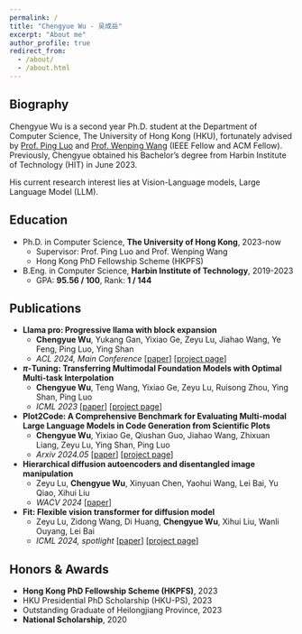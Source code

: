 ```yaml
---
permalink: /
title: "Chengyue Wu - 吴成岳"
excerpt: "About me"
author_profile: true
redirect_from: 
  - /about/
  - /about.html
---
```


## Biography
Chengyue Wu is a second year Ph.D. student at the Department of Computer Science, The University of Hong Kong (HKU), fortunately advised by [Prof. Ping Luo](http://luoping.me/) and [Prof. Wenping Wang](https://www.cs.hku.hk/people/academic-staff/wenping) (IEEE Fellow and ACM Fellow). Previously, Chengyue obtained his Bachelor’s degree from Harbin Institute of Technology (HIT) in June 2023.

His current research interest lies at Vision-Language models, Large Language Model (LLM).


## Education
- Ph.D. in Computer Science, **The University of Hong Kong**, 2023-now
	- Supervisor: Prof. Ping Luo and Prof. Wenping Wang
	- Hong Kong PhD Fellowship Scheme (HKPFS)
- B.Eng. in Computer Science, **Harbin Institute of Technology**, 2019-2023
	- GPA: **95.56 / 100**, Rank: **1 / 144**

## <span id="publication">Publications</span>

- **Llama pro: Progressive llama with block expansion**
  - **Chengyue Wu**, Yukang Gan, Yixiao Ge, Zeyu Lu, Jiahao Wang, Ye Feng, Ping Luo, Ying Shan
  - *ACL 2024, Main Conference* \[[paper](https://arxiv.org/abs/2401.02415)\] \[[project page](https://github.com/TencentARC/LLaMA-Pro)\]
- **$\pi$-Tuning: Transferring Multimodal Foundation Models with Optimal Multi-task Interpolation**
  - **Chengyue Wu**, Teng Wang, Yixiao Ge, Zeyu Lu, Ruisong Zhou, Ying Shan, Ping Luo
  - *ICML 2023*  \[[paper](https://arxiv.org/abs/2304.14381)\] \[[project page](https://github.com/TencentARC/pi-Tuning/)\]
- **Plot2Code: A Comprehensive Benchmark for Evaluating Multi-modal Large Language Models in Code Generation from Scientific Plots**
  - **Chengyue Wu**, Yixiao Ge, Qiushan Guo, Jiahao Wang, Zhixuan Liang, Zeyu Lu, Ying Shan, Ping Luo
  - *Arxiv 2024.05* \[[paper](https://arxiv.org/pdf/2405.07990)\] \[[project page](https://huggingface.co/datasets/TencentARC/Plot2Code)\]
- **Hierarchical diffusion autoencoders and disentangled image manipulation**
  - Zeyu Lu, **Chengyue Wu**, Xinyuan Chen, Yaohui Wang, Lei Bai, Yu Qiao, Xihui Liu
  - *WACV 2024* \[[paper](https://openaccess.thecvf.com/content/WACV2024/papers/Lu_Hierarchical_Diffusion_Autoencoders_and_Disentangled_Image_Manipulation_WACV_2024_paper.pdf)\]
- **Fit: Flexible vision transformer for diffusion model**
  - Zeyu Lu, Zidong Wang, Di Huang, **Chengyue Wu**, Xihui Liu, Wanli Ouyang, Lei Bai
  - *ICML 2024, spotlight* \[[paper](https://arxiv.org/pdf/2402.12376)\] \[[project page](https://github.com/whlzy/FiT)\]

## <span id="award">Honors & Awards</span>
- **Hong Kong PhD Fellowship Scheme (HKPFS)**, 2023
- HKU Presidential PhD Scholarship (HKU-PS), 2023
- Outstanding Graduate of Heilongjiang Province, 2023
- **National Scholarship**, 2020
